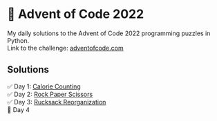 # :christmas_tree: Advent of Code 2022
My daily solutions to the Advent of Code 2022 programming puzzles in Python.<br>
Link to the challenge: [adventofcode.com](https://adventofcode.com/2022)

## Solutions
:white_check_mark: Day 1: [Calorie Counting](https://github.com/szmate00/advent_of_code_2022/blob/main/day01/day01.py)<br>
:white_check_mark: Day 2: [Rock Paper Scissors](https://github.com/szmate00/advent_of_code_2022/blob/main/day02/day02.py)<br>
:white_check_mark: Day 3: [Rucksack Reorganization](https://github.com/szmate00/advent_of_code_2022/blob/main/day03/day03.py)<br>
:black_square_button: Day 4<br>
